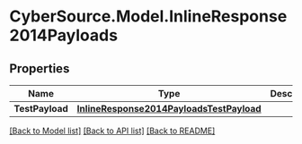 # CyberSource.Model.InlineResponse2014Payloads
## Properties

Name | Type | Description | Notes
------------ | ------------- | ------------- | -------------
**TestPayload** | [**InlineResponse2014PayloadsTestPayload**](InlineResponse2014PayloadsTestPayload.md) |  | [optional] 

[[Back to Model list]](../README.md#documentation-for-models) [[Back to API list]](../README.md#documentation-for-api-endpoints) [[Back to README]](../README.md)

